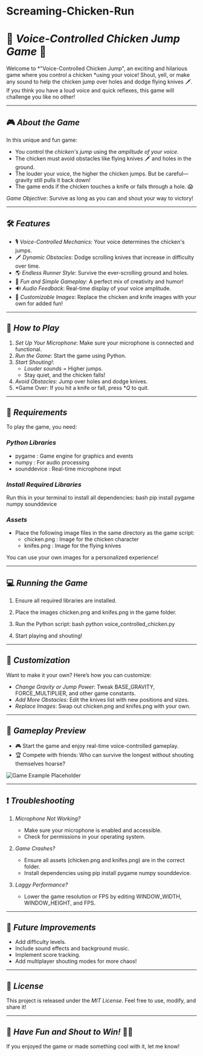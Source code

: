 # Screaming-Chicken-Run
# 🐔 *Voice-Controlled Chicken Jump Game* 🎤

Welcome to *"Voice-Controlled Chicken Jump", an exciting and hilarious game where you control a chicken *using your voice! Shout, yell, or make any sound to help the chicken jump over holes and dodge flying knives 🗡. If you think you have a loud voice and quick reflexes, this game will challenge you like no other!

---

## 🎮 *About the Game*

In this unique and fun game:
- You control the *chicken's jump* using the *amplitude of your voice*.
- The chicken must avoid obstacles like flying knives 🗡 and holes in the ground.
- The louder your voice, the higher the chicken jumps. But be careful—gravity still pulls it back down!
- The game ends if the chicken touches a knife or falls through a hole. 😱

*Game Objective*: Survive as long as you can and shout your way to victory!

---

## 🛠 *Features*

- 🎙 *Voice-Controlled Mechanics*: Your voice determines the chicken's jumps.
- 🗡 *Dynamic Obstacles*: Dodge scrolling knives that increase in difficulty over time.
- 🌎 *Endless Runner Style*: Survive the ever-scrolling ground and holes.
- 🐤 *Fun and Simple Gameplay*: A perfect mix of creativity and humor!
- 🔊 *Audio Feedback*: Real-time display of your voice amplitude.
- 🎨 *Customizable Images*: Replace the chicken and knife images with your own for added fun!

---

## 🚀 *How to Play*

1. *Set Up Your Microphone*: Make sure your microphone is connected and functional.
2. *Run the Game*: Start the game using Python.
3. *Start Shouting!*:
   - *Louder sounds* = Higher jumps.
   - Stay quiet, and the chicken falls!
4. *Avoid Obstacles*: Jump over holes and dodge knives.
5. *Game Over: If you hit a knife or fall, press **Q* to quit.

---

## 🧩 *Requirements*

To play the game, you need:

### *Python Libraries*
- pygame : Game engine for graphics and events
- numpy : For audio processing
- sounddevice : Real-time microphone input

### *Install Required Libraries*
Run this in your terminal to install all dependencies:
bash
pip install pygame numpy sounddevice


### *Assets*
- Place the following image files in the same directory as the game script:
   - chicken.png : Image for the chicken character
   - knifes.png  : Image for the flying knives

You can use your own images for a personalized experience!

---

## 💻 *Running the Game*

1. Ensure all required libraries are installed.
2. Place the images chicken.png and knifes.png in the game folder.
3. Run the Python script:
bash
python voice_controlled_chicken.py

4. Start playing and shouting!

---

## 🎨 *Customization*

Want to make it your own? Here’s how you can customize:
- *Change Gravity or Jump Power*: Tweak BASE_GRAVITY, FORCE_MULTIPLIER, and other game constants.
- *Add More Obstacles*: Edit the knives list with new positions and sizes.
- *Replace Images*: Swap out chicken.png and knifes.png with your own.

---

## 🐔 *Gameplay Preview*

- 🎮 Start the game and enjoy real-time voice-controlled gameplay.
- 🏆 Compete with friends: Who can survive the longest without shouting themselves hoarse?

![Game Example Placeholder](https://via.placeholder.com/600x300.png?text=Gameplay+Preview)

---

## ❗ *Troubleshooting*

1. *Microphone Not Working?*
   - Make sure your microphone is enabled and accessible.
   - Check for permissions in your operating system.

2. *Game Crashes?*
   - Ensure all assets (chicken.png and knifes.png) are in the correct folder.
   - Install dependencies using pip install pygame numpy sounddevice.

3. *Laggy Performance?*
   - Lower the game resolution or FPS by editing WINDOW_WIDTH, WINDOW_HEIGHT, and FPS.

---

## 🤖 *Future Improvements*

- Add difficulty levels.
- Include sound effects and background music.
- Implement score tracking.
- Add multiplayer shouting modes for more chaos!

---

## 📜 *License*

This project is released under the *MIT License*. Feel free to use, modify, and share it!

---

## 🎉 *Have Fun and Shout to Win!* 🐤🎤

If you enjoyed the game or made something cool with it, let me know!
